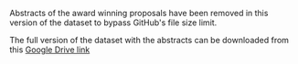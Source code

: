 Abstracts of the award winning proposals have been removed in this version 
of the dataset to bypass GitHub's file size limit.

The full version of the dataset with the abstracts can be downloaded from this [Google Drive link](https://drive.google.com/file/d/1QVQ7S9w2cslncvZ7nIi55PTerYV4fg-K/view?usp=sharing)
